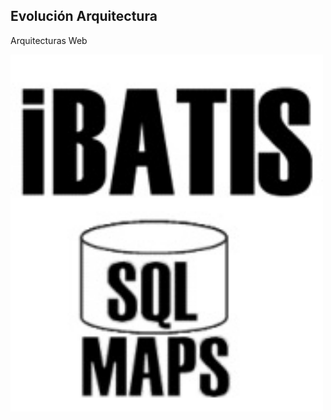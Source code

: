 ##  Evolución Arquitectura

Arquitecturas Web

<img src="../images/ibatis.jpg" alt="Ibatis" style="width: 500px;"/>